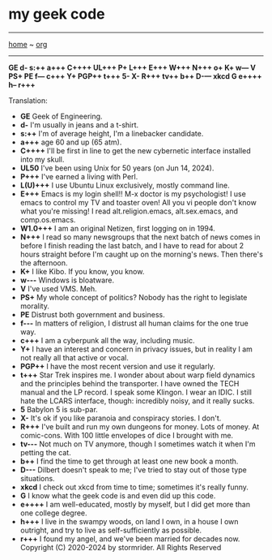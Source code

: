 # my geek code

-----
[home](README.md) ~ [org](orgmode.md)

-----

**GE d- s:++ a+++ C++++ UL+++ P+ L+++ E+++ W+++ N+++ o+ K+ w— V PS+ PE f— c+++ Y+ PGP++ t+++ 5- X- R+++ tv++ b++ D-— xkcd G e++++ h– r+++**

Translation:

* **GE** Geek of Engineering.
* **d-** I'm usually in jeans and a t-shirt.
* **s:++** I'm of average height, I'm a linebacker candidate.
* **a+++** age 60 and up (65 atm).
* **C++++** I'll be first in line to get the new cybernetic interface installed into my skull.
* **UL50** I've been using Unix for 50 years (on Jun 14, 2024).
* **P+++** I've earned a living with Perl.
* **L(U)+++** I use Ubuntu Linux exclusively, mostly command line.
* **E+++** Emacs is my login shell!! M-x doctor is my psychologist! I use emacs to control my TV and toaster oven! All you vi people don't know what you're missing! I read alt.religion.emacs, alt.sex.emacs, and comp.os.emacs.
* **W1.0+++** I am an original Netizen, first logging on in 1994.
* **N+++** I read so many newsgroups that the next batch of news comes in before I finish reading the last batch, and I have to read for about 2 hours straight before I'm caught up on the morning's news. Then there's the afternoon.
* **K+** I like Kibo. If you know, you know.
* **w---** Windows is bloatware.
* **V** I've used VMS. Meh.
* **PS+** My whole concept of politics? Nobody has the right to legislate morality.
* **PE** Distrust both government and business.
* **f---** In matters of religion, I distrust all human claims for the one true way.
* **c+++** I am a cyberpunk all the way, including music.
* **Y+** I have an interest and concern in privacy issues, but in reality I am not really all that active or vocal.
* **PGP++** I have the most recent version and use it regularly.
* **t+++** Star Trek inspires me. I wonder about about warp field dynamics and the principles behind the transporter. I have owned the TECH manual and the LP record. I speak some Klingon. I wear an IDIC. I still hate the LCARS interface, though: incredibly noisy, and it really sucks.
* **5** Babylon 5 is sub-par.
* **X-** It's ok if you like paranoia and conspiracy stories. I don't.
* **R+++** I've built and run my own dungeons for money. Lots of money. At comic-cons. With 100 little envelopes of dice I brought with me.
* **tv---** Not much on TV anymore, though I sometimes watch it when I'm petting the cat.
* **b++** I find the time to get through at least one new book a month.
* **D---** Dilbert doesn't speak to me; I've tried to stay out of those type situations.
* **xkcd** I check out xkcd from time to time; sometimes it's really funny.
* **G** I know what the geek code is and even did up this code.
* **e++++** I am well-educated, mostly by myself, but I did get more than one college degree.
* **h+++** I live in the swampy woods, on land I own, in a house I own outright, and try to live as self-sufficiently as possible.
* **r+++** I found my angel, and we've been married for decades now.
Copyright (C) 2020-2024 by stormrider. All Rights Reserved
